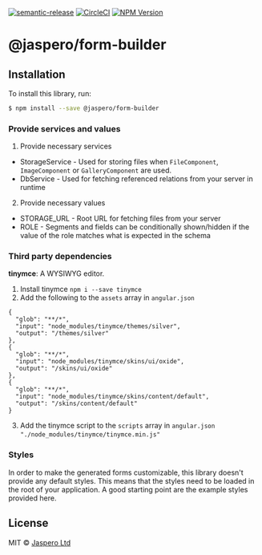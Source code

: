 [![semantic-release](https://img.shields.io/badge/%20%20%F0%9F%93%A6%F0%9F%9A%80-semantic--release-e10079.svg)](https://github.com/semantic-release/semantic-release)
[![CircleCI](https://circleci.com/gh/Jaspero/schema-forms.svg?style=svg)](https://circleci.com/gh/Jaspero/schema-forms)
[![NPM Version](https://img.shields.io/npm/v/@jaspero/form-builder.svg)](https://www.npmjs.com/package/@jaspero/form-builder)

# @jaspero/form-builder

## Installation

To install this library, run:

```bash
$ npm install --save @jaspero/form-builder
```

### Provide services and values

1. Provide necessary services
  - StorageService - Used for storing files when `FileComponent`, `ImageComponent` or `GalleryComponent` are used.
  - DbService - Used for fetching referenced relations from your server in runtime
2. Provide necessary values
  - STORAGE_URL - Root URL for fetching files from your server
  - ROLE - Segments and fields can be conditionally shown/hidden if the value of the role
  matches what is expected in the schema

### Third party dependencies

__tinymce__: A WYSIWYG editor. 

1. Install tinymce `npm i --save tinymce`
2. Add the following to the `assets` array in `angular.json`
```
{
  "glob": "**/*",
  "input": "node_modules/tinymce/themes/silver",
  "output": "/themes/silver"
},
{
  "glob": "**/*",
  "input": "node_modules/tinymce/skins/ui/oxide",
  "output": "/skins/ui/oxide"
},
{
  "glob": "**/*",
  "input": "node_modules/tinymce/skins/content/default",
  "output": "/skins/content/default"
}
```
3. Add the tinymce script to the `scripts` array in `angular.json`
`"./node_modules/tinymce/tinymce.min.js"`

### Styles

In order to make the generated forms customizable, this library doesn't provide
any default styles. This means that the styles need to be loaded in the root of your application.
A good starting point are the example styles provided here.

## License

MIT © [Jaspero Ltd](mailto:info@jaspero.co)
